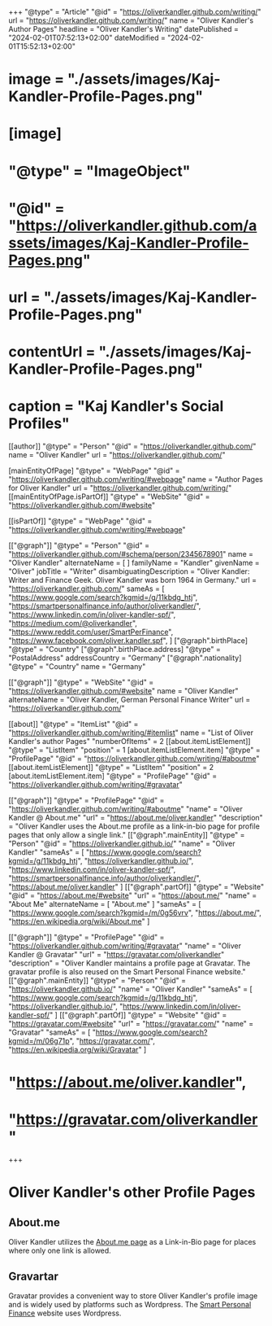 +++
"@type" = "Article"
"@id" = "https://oliverkandler.github.com/writing/"
url = "https://oliverkandler.github.com/writing/"
name = "Oliver Kandler's Author Pages"
headline = "Oliver Kandler's Writing"
datePublished = "2024-02-01T07:52:13+02:00"
dateModified = "2024-02-01T15:52:13+02:00"
# image = "./assets/images/Kaj-Kandler-Profile-Pages.png"
# [image]
# "@type" = "ImageObject"
# "@id" = "https://oliverkandler.github.com/assets/images/Kaj-Kandler-Profile-Pages.png" 
# url = "./assets/images/Kaj-Kandler-Profile-Pages.png"
# contentUrl = "./assets/images/Kaj-Kandler-Profile-Pages.png"
# caption = "Kaj Kandler&apos;s Social Profiles"

[[author]]
"@type" = "Person"
"@id" = "https://oliverkandler.github.com/"
name = "Oliver Kandler"
url = "https://oliverkandler.github.com/"

[mainEntityOfPage]
"@type" = "WebPage"
"@id" = "https://oliverkandler.github.com/writing/#webpage"
name = "Author Pages for Oliver Kandler"
url = "https://oliverkandler.github.com/writing/"
[[mainEntityOfPage.isPartOf]]
"@type" = "WebSite"
"@id" = "https://oliverkandler.github.com/#website"

[[isPartOf]]
"@type" = "WebPage"
"@id" = "https://oliverkandler.github.com/writing/#webpage"

[["@graph"]]
"@type" = "Person"
"@id" = "https://oliverkandler.github.com/#schema/person/2345678901"
name = "Oliver Kandler"
alternateName = [ 
]
familyName = "Kandler"
givenName = "Oliver"
jobTitle = "Writer"
disambiguatingDescription = "Oliver Kandler: Writer and Finance Geek. Oliver Kandler was born 1964 in Germany."
url = "https://oliverkandler.github.com/"
sameAs = [
    "https://www.google.com/search?kgmid=/g/11kbdg_htj",
    "https://smartpersonalfinance.info/author/oliverkandler/",
    "https://www.linkedin.com/in/oliver-kandler-spf/",
    "https://medium.com/@oliverkandler",
    "https://www.reddit.com/user/SmartPerFinance",
    "https://www.facebook.com/oliver.kandler.spf",
]
["@graph".birthPlace]
"@type" = "Country"
["@graph".birthPlace.address]
"@type" = "PostalAddress"
addressCountry = "Germany"
["@graph".nationality]
"@type" = "Country"
name = "Germany"

[["@graph"]]
"@type" = "WebSite"
"@id" = "https://oliverkandler.github.com/#website"
name = "Oliver Kandler"
alternateName = "Oliver Kandler, German Personal Finance Writer"
url = "https://oliverkandler.github.com/"

[[about]]
"@type" = "ItemList"
"@id" = "https://oliverkandler.github.com/writing/#itemlist"
name = "List of Oliver Kandler's author Pages"
"numberOfItems" = 2
[[about.itemListElement]]
"@type" = "ListItem"
"position" = 1
[about.itemListElement.item]
"@type" = "ProfilePage"
"@id" = "https://oliverkandler.github.com/writing/#aboutme"
[[about.itemListElement]]
"@type" = "ListItem"
"position" = 2
[about.itemListElement.item]
"@type" = "ProfilePage"
"@id" = "https://oliverkandler.github.com/writing/#gravatar"

[["@graph"]]
"@type" = "ProfilePage"
"@id" = "https://oliverkandler.github.com/writing/#aboutme"
"name" = "Oliver Kandler @ About.me"
"url" = "https://about.me/oliver.kandler"
"description" = "Oliver Kandler uses the About.me profile as a link-in-bio page for profile pages that only allow a single link."
[["@graph".mainEntity]]
"@type" = "Person"
"@id" = "https://oliverkandler.github.io/"
"name" = "Oliver Kandler"
"sameAs" = [
    "https://www.google.com/search?kgmid=/g/11kbdg_htj",
    "https://oliverkandler.github.io/",
    "https://www.linkedin.com/in/oliver-kandler-spf/",
    "https://smartpersonalfinance.info/author/oliverkandler/",
    "https://about.me/oliver.kandler"
]
[["@graph".partOf]]
"@type" = "Website"
"@id" = "https://about.me/#website"
"url" = "https://about.me/"
"name" = "About Me"
alternateName = [
    "About.me"
]
"sameAs" = [
    "https://www.google.com/search?kgmid=/m/0g56vrv",
    "https://about.me/",
    "https://en.wikipedia.org/wiki/About.me"
] 

[["@graph"]]
"@type" = "ProfilePage"
"@id" = "https://oliverkandler.github.com/writing/#gravatar"
"name" = "Oliver Kandler @ Gravatar"
"url" = "https://gravatar.com/oliverkandler"
"description" = "Oliver Kandler maintains a profile page at Gravatar. The gravatar profile is also reused on the Smart Personal Finance website."
[["@graph".mainEntity]]
"@type" = "Person"
"@id" = "https://oliverkandler.github.io/"
"name" = "Oliver Kandler"
"sameAs" = [
    "https://www.google.com/search?kgmid=/g/11kbdg_htj",
    "https://oliverkandler.github.io/",
    "https://www.linkedin.com/in/oliver-kandler-spf/"
]
[["@graph".partOf]]
"@type" = "Website"
"@id" = "https://gravatar.com/#website"
"url" = "https://gravatar.com/"
"name" = "Gravatar"
"sameAs" = [
    "https://www.google.com/search?kgmid=/m/06g71p",
    "https://gravatar.com/",
    "https://en.wikipedia.org/wiki/Gravatar"
] 


# ####
#    "https://about.me/oliver.kandler",
#    "https://gravatar.com/oliverkandler"
+++

# Oliver Kandler's other Profile Pages

## About.me

Oliver Kandler utilizes the [About.me page](https://about.me/oliver.kandler) as a Link-in-Bio page for places where only one link is allowed.

## Gravartar

Gravatar provides a convenient way to store Oliver Kandler's profile image and is widely used by platforms such as Wordpress. The [Smart Personal Finance](https://smartpersonalfinance.info) website uses Wordpress.